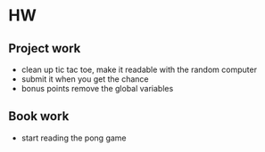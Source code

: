 # HW

## Project work
- clean up tic tac toe, make it readable with the random computer
- submit it when you get the chance
- bonus points remove the global variables

## Book work
- start reading the pong game
